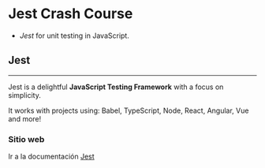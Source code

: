 # Jest Crash Course

+ *Jest* for unit testing in JavaScript.  
  

## Jest
---
Jest is a delightful **JavaScript Testing Framework** with a focus on simplicity.  

It works with projects using: Babel, TypeScript, Node, React, Angular, Vue and more!

### Sitio web

Ir a la documentación [Jest](https://jestjs.io/)



